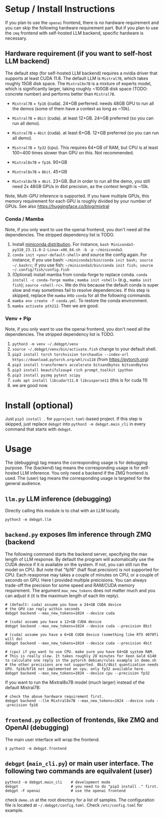 # Setup / Install Instructions

If you plan to use the `openai` frontend, there is no hardware requirement and
you can skip the following hardware requirement part.  But if you plan to use
the `zmq` frontend with self-hosted LLM backend, specific hardware is
necessary.

## Hardware requirement (if you want to self-host LLM backend)

The default step (for self-hosted LLM backend) requires a nvidia driver that
supports at least CUDA 11.8. The default LLM is `Mistral7B`, which takes roughly
15GB disk space. The `Mixtral8x7B` is a mixture of experts model, which is
significantly larger, taking roughly ~100GB disk space (TODO: concrete number)
and performs better than `Mistral7B`.


* `Mistral7B` + `fp16` (cuda). 24+GB perferred. needs 48GB GPU to run all the demos (some of them have a context as long as ~10k).
* `Mistral7B` + `8bit` (cuda). at least 12+GB. 24+GB preferred (so you can run all demo).
* `Mistral7B` + `4bit` (cuda). at least 6+GB. 12+GB preferred (so you can run all demo).
* `Mistral7B` + `fp32` (cpu). This requires 64+GB of RAM, but CPU is at least 100~400 times slower than GPU on this. Not recommended.

* `Mixtral8x7B` + `fp16`. 90+GB
* `Mixtral8x7B` + `8bit`. 45+GB
* `Mixtral8x7B` + `4bit`. 23+GB. But in order to run all the demo, you still need 2x 48GB GPUs in 4bit precision, as the context length is ~10k.

Note, Multi-GPU inference is supported.
If you have multiple GPUs, this memory requirement for each GPU is roughly divided by your number of GPUs.
See also https://huggingface.co/blog/mixtral

### Conda / Mamba

Note, if you only want to use the openai frontend, you don't need all the
dependencies. The stripped dependency list is TODO.

1. Install [miniconda distribution](https://docs.conda.io/projects/miniconda/en/latest/miniconda-other-installer-links.html).
For instance, `bash Miniconda3-py310_23.11.0-2-Linux-x86_64.sh -b -p ~/miniconda3`.
1. `conda init <your-default-shell>` and source the config again.
For instance, if you use bash: `~/miniconda3/bin/conda init bash; source ~/.bashrc`;
if you use fish: `~/miniconda3/bin/conda init fish; source ~/.config/fish/config.fish`
2. (Optional) install mamba from conda-forge to replace conda.
`conda install -c conda-forge mamba` ; `mamba init <shell>` (e.g., `mamba init fish`); `source <shell-rc>`.
We do this because the default conda is super slow and may sometimes fail to resolve dependencies.
If this step is skipped, replace the `mamba` into `conda` for all the following commands.
3. `mamba env create -f conda.yml`. To restore the conda environment.
4. `mamba activate pth212`. Then we are good.

### Venv + Pip

Note, if you only want to use the openai frontend, you don't need all the
dependencies. The stripped dependency list is TODO.

1. `python3 -m venv ~/.debgpt/venv`
2. `source ~/.debgpt/venv/bin/activate.fish` change to your default shell.
3. `pip3 install torch torchvision torchaudio --index-url https://download.pytorch.org/whl/cu118` (from https://pytorch.org)
4. `pip3 install transformers accelerate bitsandbytes bitsandbytes`
5. `pip3 install beautifulsoup4 rich prompt_toolkit ipython`
6. `pip3 install pyzmq pytest scipy`
7. `sudo apt install libcudart11.0 libcusparse11` (this is for cuda 11)
7. we are good now.


# Install (optional)

Just `pip3 install .` for `pyproject.toml`-based project.
If this step is skipped, just replace `debgpt` into `python3 -m debgpt.main_cli` in every command that starts with `debgpt`.

# Usage

The (debugging) tag means the corresponding usage is for debugging purpose.
The (backend) tag means the corresponding usage is for self-hosted LLM inference. You only need a backend if the ZMQ frontend is used.
The (user) tag means the corresponding usage is targeted for the general audience.

## `llm.py` LLM inference (debugging)

Directly calling this module is to chat with an LLM locally.

```
python3 -m debgpt.llm
```

## `backend.py` exposes llm inference through ZMQ (backend

The following command starts the backend server, specifying the max length of LLM response.
By default the program will automatically use the CUDA device if it is available on the system.
If not, you can still run the model on CPU. But note that "fp16" (half float precision) is not
supported for CPU. Each reasponse may takes a couple of minutes on CPU, or a couple of seconds on GPU.
Here I provided multiple preicisions. You can always trade-off the precision for some speed and RAM/CUDA memory requirement.
The argument `max_new_tokens` does not matter much and you can adjust it (it is the maximum length of each llm reply).

```
# (default: cuda) assume you have a 24+GB CUDA device
# the GPU can reply within seconds
debgpt backend --max_new_tokens=1024 --device cuda

# (cuda) assume you have a 12+GB CUDA device
debgpt backend --max_new_tokens=1024 --device cuda --precision 8bit

# (cuda) assume you have a 6+GB CUDA device (something like RTX 4070Ti will do)
debgpt backend --max_new_tokens=1024 --device cuda --precision 4bit

# (cpu) if you want to use CPU. make sure you have 64+GB system RAM.
# This is really slow. It takes roughly 20 minutes for Xeon Gold 6140 to calculate one reply in the pytorch debian/rules example in demo.sh
# the other precisions are not supported. 8bit/4bit quantization needs GPU. fp16/bf16 not implemented on cpu. only fp32 available here.
debgpt backend --max_new_tokens=1024 --device cpu --precision fp32
```

If you want to run the Mixtral8x7B model (much larger) instead of the default Mistral7B:

```
# check the above hardware requirement first.
debgpt backend --llm Mixtral8x7B --max_new_tokens=1024 --device cuda --precision fp16
```

## `frontend.py` collection of frontends, like ZMQ and OpenAI (debugging)

The main user interface will wrap the frontend.

```shell
$ python3 -m debgpt.frontend
```

## `debgpt` (`main_cli.py`) or  main user interface. The following two commands are equilvalent (user)

```shell
python3 -m debgpt.main_cli    # development mode
debgpt                        # you need to do "pip3 install ." first.
debgpt -F openai              # use the openai frontend
```

check `demo.sh` at the root directory for a list of samples.
The configuration file is located at `~/.debgpt/config.toml`.
Check `/etc/config.toml` for example.
